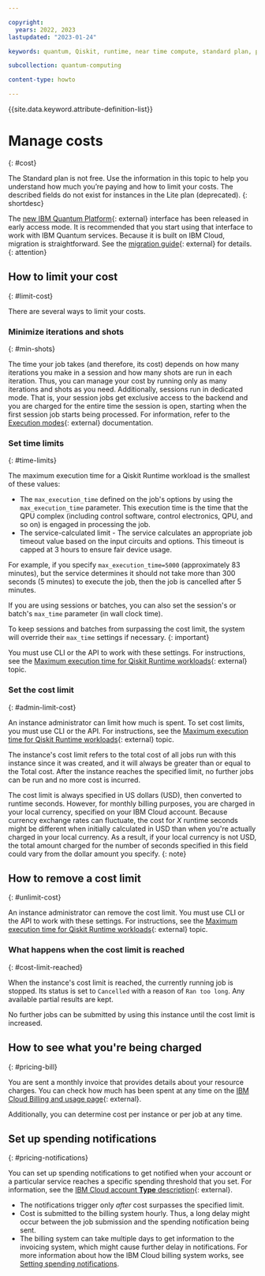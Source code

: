 ```yaml
---

copyright:
  years: 2022, 2023
lastupdated: "2023-01-24"

keywords: quantum, Qiskit, runtime, near time compute, standard plan, pay-as-you-go, lite plan

subcollection: quantum-computing

content-type: howto

---
```


{{site.data.keyword.attribute-definition-list}}

# Manage costs
{: #cost}

The Standard plan is not free. Use the information in this topic to help you understand how much you’re paying and how to limit your costs.  The described fields do not exist for instances in the Lite plan (deprecated).
{: shortdesc}

The [new IBM Quantum Platform](https://quantum.cloud.ibm.com/){: external} interface has been released in early access mode.  It is recommended that you start using that interface to work with IBM Quantum services. Because it is built on IBM Cloud, migration is straightforward.  See the [migration guide](https://quantum.cloud.ibm.com/docs/migration-guides/classic-iqp-to-cloud-iqp){: external} for details.
{: attention}

## How to limit your cost
{: #limit-cost}

There are several ways to limit your costs.

### Minimize iterations and shots
{: #min-shots}

The time your job takes (and therefore, its cost) depends on how many iterations you make in a session and how many shots are run in each iteration. Thus, you can manage your cost by running only as many iterations and shots as you need. Additionally, sessions run in dedicated mode.  That is, your session jobs get exclusive access to the backend and you are charged for the entire time the session is open, starting when the first session job starts being processed. For information, refer to the [Execution modes](https://docs.quantum.ibm.com/guides/execution-modes){: external} documentation.

### Set time limits
{: #time-limits}

The maximum execution time for a Qiskit Runtime workload is the smallest of these values:

* The `max_execution_time` defined on the job's options by using the ``max_execution_time`` parameter. This execution time is the time that the QPU complex (including control software, control electronics, QPU, and so on) is engaged in processing the job.
* The service-calculated limit - The service calculates an appropriate job timeout value based on the input circuits and options. This timeout is capped at 3 hours to ensure fair device usage.

For example, if you specify `max_execution_time=5000` (approximately 83 minutes), but the service determines it should not take more than 300 seconds (5 minutes) to execute the job, then the job is cancelled after 5 minutes.

If you are using sessions or batches, you can also set the session's or batch's `max_time` parameter (in wall clock time).

To keep sessions and batches from surpassing the cost limit, the system will override their `max_time` settings if necessary.
{: important}

You must use CLI or the API to work with these settings. For instructions, see the [Maximum execution time for Qiskit Runtime workloads](https://quantum.cloud.ibm.com/docs/guides/manage-cost){: external} topic.

### Set the cost limit
{: #admin-limit-cost}

An instance administrator can limit how much is spent. To set cost limits, you must use CLI or the API. For instructions, see the [Maximum execution time for Qiskit Runtime workloads](https://quantum.cloud.ibm.com/docs/guides/manage-cost){: external} topic.

The instance's cost limit refers to the total cost of all jobs run with this instance since it was created, and it will always be greater than or equal to the Total cost. After the instance reaches the specified limit, no further jobs can be run and no more cost is incurred.

The cost limit is always specified in US dollars (USD), then converted to runtime seconds.  However, for monthly billing purposes, you are charged in your local currency, specified on your IBM Cloud account. Because currency exchange rates can fluctuate, the cost for _X_ runtime seconds might be different when initially calculated in USD than when you're actually charged in your local currency.  As a result, if your local currency is not USD, the total amount charged for the number of seconds specified in this field could vary from the dollar amount you specify.
{: note}

## How to remove a cost limit
{: #unlimit-cost}

An instance administrator can remove the cost limit. You must use CLI or the API to work with these settings. For instructions, see the [Maximum execution time for Qiskit Runtime workloads](https://quantum.cloud.ibm.com/docs/guides/manage-cost){: external} topic.

### What happens when the cost limit is reached
{: #cost-limit-reached}

When the instance's cost limit is reached, the currently running job is stopped.  Its status is set to `Cancelled` with a reason of `Ran too long`. Any available partial results are kept.

No further jobs can be submitted by using this instance until the cost limit is increased.

## How to see what you're being charged
{: #pricing-bill}

You are sent a monthly invoice that provides details about your resource charges. You can check how much has been spent at any time on the [IBM Cloud Billing and usage page](https://cloud.ibm.com/billing){: external}.

Additionally, you can determine cost per instance or per job at any time.

## Set up spending notifications
{: #pricing-notifications}

You can set up spending notifications to get notified when your account or a particular service reaches a specific spending threshold that you set. For information, see the [IBM Cloud account **Type** description](/docs/account?topic=account-accounts){: external}.

- The notifications trigger only _after_ cost surpasses the specified limit.
- Cost is submitted to the billing system hourly. Thus, a long delay might occur between the job submission and the spending notification being sent.
- The billing system can take multiple days to get information to the invoicing system, which might cause further delay in notifications. For more information about how the IBM Cloud billing system works, see [Setting spending notifications](/docs/account?topic=account-spending).
